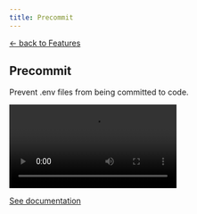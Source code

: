 ```yaml
---
title: Precommit
---
```


<section class="w-full max-w-2xl mx-auto px-6 mt-12 md:mt-20 flex flex-col gap-4">
  <p><a href="/features">&larr; back to Features</a></p>
  <h1 class="font-extrabold text-2xl text-zinc-950 dark:text-zinc-50 text-center">Precommit</h1>
  <p class="text-center">Prevent .env files from being committed to code.</p>
  <video class="w-full rounded-md border border-zinc-200 dark:border-zinc-800" controls>
    <source src="https://github.com/user-attachments/assets/b177b7c5-f009-4466-ac15-5c0c406594a9" type="video/mp4">
    your browser does not support the video tag
  </video>
  <p class="text-center"><a href="/docs/advanced/precommit-install">See documentation</a></p>
</section>
